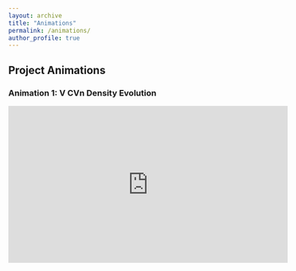 ```yaml
---
layout: archive
title: "Animations"
permalink: /animations/
author_profile: true
---
```


## Project Animations

### Animation 1: V CVn Density Evolution

<iframe width="560" height="315" src="https://www.youtube.com/embed/ZT5Vu5EvgiY" frameborder="0" allow="accelerometer; autoplay; encrypted-media; gyroscope; picture-in-picture" allowfullscreen></iframe>

<!-- Add more videos as needed -->